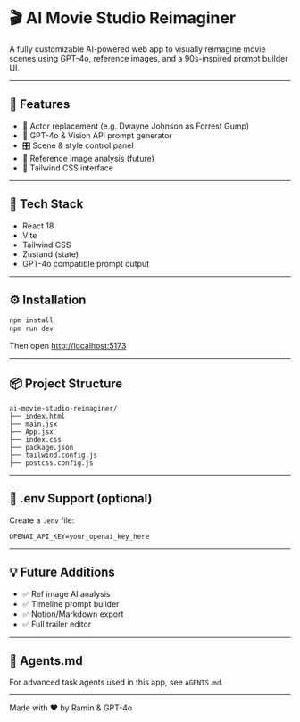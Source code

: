 # 🎬 AI Movie Studio Reimaginer

A fully customizable AI-powered web app to visually reimagine movie scenes using GPT-4o, reference images, and a 90s-inspired prompt builder UI.

---

## 🚀 Features

- 🔁 Actor replacement (e.g. Dwayne Johnson as Forrest Gump)
- 🧠 GPT-4o & Vision API prompt generator
- 🎛️ Scene & style control panel
- 📸 Reference image analysis (future)
- 🌈 Tailwind CSS interface

---

## 🧩 Tech Stack

- React 18
- Vite
- Tailwind CSS
- Zustand (state)
- GPT-4o compatible prompt output

---

## ⚙️ Installation

```bash
npm install
npm run dev
```

Then open [http://localhost:5173](http://localhost:5173)

---

## 📦 Project Structure

```
ai-movie-studio-reimaginer/
├── index.html
├── main.jsx
├── App.jsx
├── index.css
├── package.json
├── tailwind.config.js
├── postcss.config.js
```

---

## 🔐 .env Support (optional)

Create a `.env` file:

```
OPENAI_API_KEY=your_openai_key_here
```

---

## 💡 Future Additions

- ✅ Ref image AI analysis
- ✅ Timeline prompt builder
- ✅ Notion/Markdown export
- ✅ Full trailer editor

---

## 🧠 Agents.md

For advanced task agents used in this app, see `AGENTS.md`.

---

Made with ❤️ by Ramin & GPT-4o
